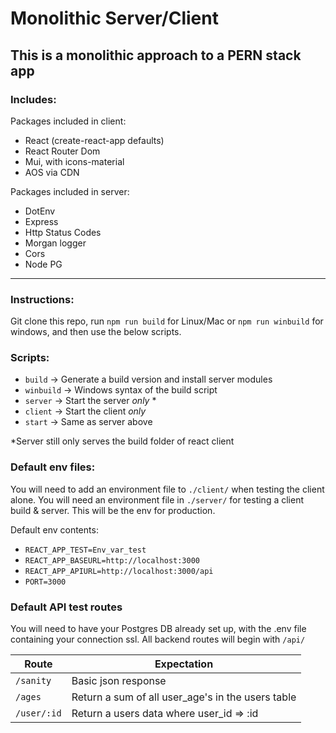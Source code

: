 <!-- @format -->

# Monolithic Server/Client

## This is a monolithic approach to a PERN stack app

### Includes:

Packages included in client:

-   React (create-react-app defaults)
-   React Router Dom
-   Mui, with icons-material
-   AOS via CDN

Packages included in server:

-   DotEnv
-   Express
-   Http Status Codes
-   Morgan logger
-   Cors
-   Node PG

---

### Instructions:

Git clone this repo, run `npm run build` for Linux/Mac or `npm run winbuild` for windows, and then use the below scripts.

### Scripts:

-   `build` -> Generate a build version and install server modules
-   `winbuild` -> Windows syntax of the build script
-   `server` -> Start the server _only_ \*
-   `client` -> Start the client _only_
-   `start` -> Same as server above

\*Server still only serves the build folder of react client

### Default env files:

You will need to add an environment file to `./client/` when testing the client alone.
You will need an environment file in `./server/` for testing a client build & server. This will be the env for production.

Default env contents:

-   `REACT_APP_TEST=Env_var_test`
-   `REACT_APP_BASEURL=http://localhost:3000`
-   `REACT_APP_APIURL=http://localhost:3000/api`
-   `PORT=3000`

### Default API test routes

You will need to have your Postgres DB already set up, with the .env file containing your connection ssl. All backend routes will begin with `/api/`

| Route       | Expectation                                       |
| ----------- | ------------------------------------------------- |
| `/sanity`   | Basic json response                               |
| `/ages`     | Return a sum of all user_age's in the users table |
| `/user/:id` | Return a users data where user_id => :id          |
